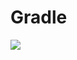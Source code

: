 # Gradle
[![](https://jitpack.io/v/zj565061763/uniplugin_common.svg)](https://jitpack.io/#zj565061763/uniplugin_common)
